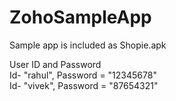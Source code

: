 # ZohoSampleApp
Sample app is included as Shopie.apk

User ID and Password\
Id- "rahul", Password = "12345678"\
Id- "vivek", Password = "87654321"
